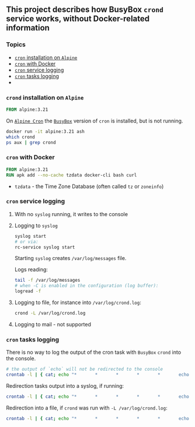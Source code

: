 ## This project describes how BusyBox `crond` service works, without Docker-related information

### Topics
- [`cron` installation on `Alpine`](#crond-installation-on-alpine)
- [`cron` with Docker](#cron-with-docker)
- [`cron` service logging](#cron-service-logging)
- [`cron` tasks logging](#cron-tasks-logging)
- 
### `crond` installation on `Alpine`

```Dockerfile
FROM alpine:3.21
```

On [`Alpine Cron`](https://wiki.alpinelinux.org/wiki/Cron) 
the [`BusyBox`](https://wiki.alpinelinux.org/wiki/BusyBox) version of `cron` is installed, but is not running.


```bash
docker run -it alpine:3.21 ash
which crond
ps aux | grep crond
```

### `cron` with Docker

```Dockerfile
FROM alpine:3.21
RUN apk add --no-cache tzdata docker-cli bash curl
```

- `tzdata` - the Time Zone Database (often called `tz` or `zoneinfo`)

### `cron` service logging

1. With no `syslog` running, it writes to the console
2. Logging to `syslog`
    ```bash
    syslog start
    # or via:
    rc-service syslog start
    ```
    Starting `syslog` creates `/var/log/messages` file. 

    Logs reading:
    ```bash
    tail -f /var/log/messages
    # when -C is enabled in the configuration (log buffer):
    logread -f
    ```
3. Logging to file, for instance into `/var/log/crond.log`:
    ```bash
    crond -L /var/log/crond.log
    ```
4. Logging to mail - not supported

### `cron` tasks logging

There is no way to log the output of the cron task with `BusyBox` `crond` into the console.
```bash
# the output of `echo` will not be redirected to the console
crontab -l | { cat; echo "*       *       *       *       *       echo hello > /dev/stdout 2>&1"; } | crontab -
```
Redirection tasks output into a syslog, if running:
```bash
crontab -l | { cat; echo "*       *       *       *       *       echo hello >> /var/log/messages  2>&1"; } | crontab -
```
Redirection into a file, if `crond` was run with `-L /var/log/crond.log`:
```bash
crontab -l | { cat; echo "*       *       *       *       *       echo hello >> /var/log/crond.log  2>&1"; } | crontab -
```